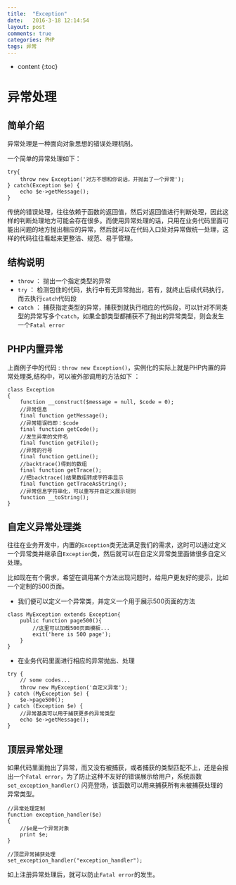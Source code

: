 ```yaml
---
title:  "Exception"
date:   2016-3-18 12:14:54
layout: post
comments: true
categories: PHP
tags: 异常
---
```


* content
{:toc}

# 异常处理

## 简单介绍

异常处理是一种面向对象思想的错误处理机制。




一个简单的异常处理如下：

```
try{
    throw new Exception('对方不想和你说话，并抛出了一个异常');
} catch(Exception $e) {
    echo $e->getMessage();
}
```

传统的错误处理，往往依赖于函数的返回值，然后对返回值进行判断处理，因此这样的判断处理地方可能会存在很多。而使用异常处理的话，只用在业务代码里面可能出问题的地方抛出相应的异常，然后就可以在代码入口处对异常做统一处理，这样的代码往往看起来更整洁、规范、易于管理。

## 结构说明

- `throw` ： 抛出一个指定类型的异常
- `try`   ： 检测包住的代码，执行中有无异常抛出，若有，就终止后续代码执行，而去执行`catch`代码段
- `catch` ： 捕获指定类型的异常，捕获到就执行相应的代码段，可以针对不同类型的异常写多个`catch`，如果全部类型都捕获不了抛出的异常类型，则会发生一个`Fatal error`


## PHP内置异常

上面例子中的代码 : `throw new Exception()`，实例化的实际上就是PHP内置的异常处理类,结构中，可以被外部调用的方法如下 ：

```
class Exception  
{  
    function __construct($message = null, $code = 0);  
    //异常信息
    final function getMessage();
    //异常错误码即：$code
    final function getCode(); 
    //发生异常的文件名
    final function getFile();   
    //异常的行号
    final function getLine();
    //backtrace()得到的数组 
    final function getTrace();        
    //把backtrace()结果数组转成字符串显示
    final function getTraceAsString();
    //异常信息字符串化，可以重写并自定义展示规则
    function __toString();
} 
```


## 自定义异常处理类

往往在业务开发中，内置的`Exception`类无法满足我们的需求，这时可以通过定义一个异常类并继承自`Exception`类，然后就可以在自定义异常类里面做很多自定义处理。

比如现在有个需求，希望在调用某个方法出现问题时，给用户更友好的提示，比如一个定制的500页面。

- 我们便可以定义一个异常类，并定义一个用于展示500页面的方法

```
class MyException extends Exception{
    public function page500(){
    	//这里可以加载500页面模板...
    	exit('here is 500 page');
    }
} 
```

- 在业务代码里面进行相应的异常抛出、处理

```
try {  
    // some codes... 
    throw new MyException('自定义异常');  
} catch (MyException $e) {
    $e->page500();
} catch (Exception $e) {
    //异常基类可以用于捕获更多的异常类型
    echo $e->getMessage();
}
```

## 顶层异常处理

如果代码里面抛出了异常，而又没有被捕获，或者捕获的类型匹配不上，还是会报出一个`Fatal error`，为了防止这种不友好的错误展示给用户，系统函数 `set_exception_handler()` 闪亮登场，该函数可以用来捕获所有未被捕获处理的异常类型。

```
//异常处理定制
function exception_handler($e) 
{ 
    //$e是一个异常对象 
    print $e;
}

//顶层异常捕获处理
set_exception_handler("exception_handler"); 
```

如上注册异常处理后，就可以防止`Fatal error`的发生。